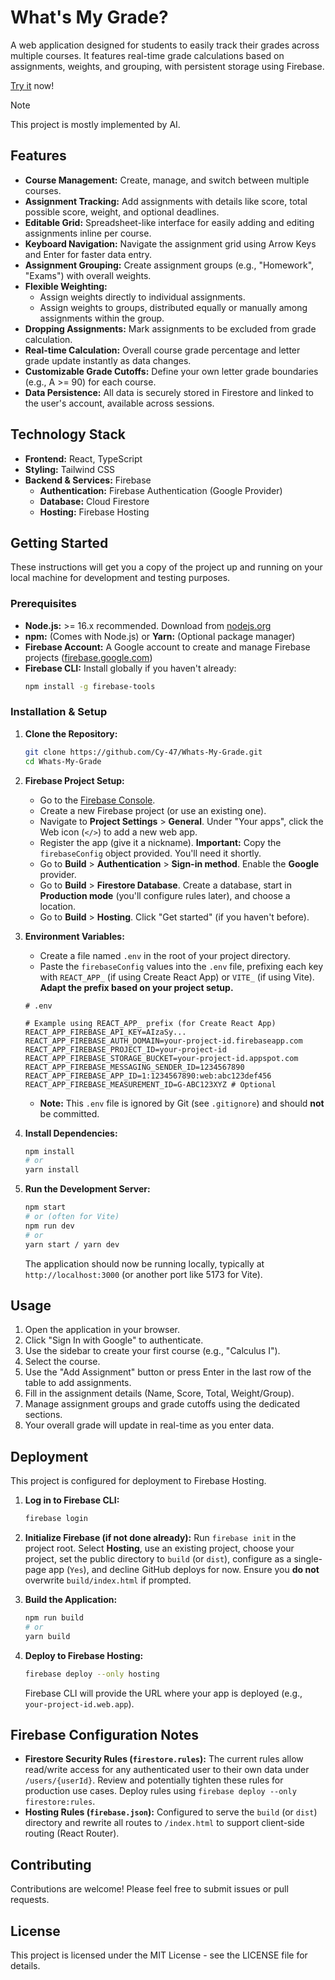 # What's My Grade?

A web application designed for students to easily track their grades across multiple courses. It features real-time grade calculations based on assignments, weights, and grouping, with persistent storage using Firebase.

[Try it](https://whats-my-grade.web.app/) now!

> [!NOTE]  
> This project is mostly implemented by AI.

<!-- Optional: Add a screenshot or GIF here -->
<!-- ![Screenshot of What's My Grade? App](link/to/your/screenshot.png) -->

## Features

- **Course Management:** Create, manage, and switch between multiple courses.
- **Assignment Tracking:** Add assignments with details like score, total possible score, weight, and optional deadlines.
- **Editable Grid:** Spreadsheet-like interface for easily adding and editing assignments inline per course.
- **Keyboard Navigation:** Navigate the assignment grid using Arrow Keys and Enter for faster data entry.
- **Assignment Grouping:** Create assignment groups (e.g., "Homework", "Exams") with overall weights.
- **Flexible Weighting:**
  - Assign weights directly to individual assignments.
  - Assign weights to groups, distributed equally or manually among assignments within the group.
- **Dropping Assignments:** Mark assignments to be excluded from grade calculation.
- **Real-time Calculation:** Overall course grade percentage and letter grade update instantly as data changes.
- **Customizable Grade Cutoffs:** Define your own letter grade boundaries (e.g., A >= 90) for each course.
- **Data Persistence:** All data is securely stored in Firestore and linked to the user's account, available across sessions.

## Technology Stack

- **Frontend:** React, TypeScript
- **Styling:** Tailwind CSS
- **Backend & Services:** Firebase
  - **Authentication:** Firebase Authentication (Google Provider)
  - **Database:** Cloud Firestore
  - **Hosting:** Firebase Hosting

## Getting Started

These instructions will get you a copy of the project up and running on your local machine for development and testing purposes.

### Prerequisites

- **Node.js:** >= 16.x recommended. Download from [nodejs.org](https://nodejs.org/)
- **npm:** (Comes with Node.js) or **Yarn:** (Optional package manager)
- **Firebase Account:** A Google account to create and manage Firebase projects ([firebase.google.com](https://firebase.google.com/))
- **Firebase CLI:** Install globally if you haven't already:
  ```bash
  npm install -g firebase-tools
  ```

### Installation & Setup

1.  **Clone the Repository:**

    ```bash
    git clone https://github.com/Cy-47/Whats-My-Grade.git
    cd Whats-My-Grade
    ```

2.  **Firebase Project Setup:**

    - Go to the [Firebase Console](https://console.firebase.google.com/).
    - Create a new Firebase project (or use an existing one).
    - Navigate to **Project Settings** > **General**. Under "Your apps", click the Web icon (`</>`) to add a new web app.
    - Register the app (give it a nickname). **Important:** Copy the `firebaseConfig` object provided. You'll need it shortly.
    - Go to **Build** > **Authentication** > **Sign-in method**. Enable the **Google** provider.
    - Go to **Build** > **Firestore Database**. Create a database, start in **Production mode** (you'll configure rules later), and choose a location.
    - Go to **Build** > **Hosting**. Click "Get started" (if you haven't before).

3.  **Environment Variables:**

    - Create a file named `.env` in the root of your project directory.
    - Paste the `firebaseConfig` values into the `.env` file, prefixing each key with `REACT_APP_` (if using Create React App) or `VITE_` (if using Vite). **Adapt the prefix based on your project setup.**

    ```dotenv
    # .env

    # Example using REACT_APP_ prefix (for Create React App)
    REACT_APP_FIREBASE_API_KEY=AIzaSy...
    REACT_APP_FIREBASE_AUTH_DOMAIN=your-project-id.firebaseapp.com
    REACT_APP_FIREBASE_PROJECT_ID=your-project-id
    REACT_APP_FIREBASE_STORAGE_BUCKET=your-project-id.appspot.com
    REACT_APP_FIREBASE_MESSAGING_SENDER_ID=1234567890
    REACT_APP_FIREBASE_APP_ID=1:1234567890:web:abc123def456
    REACT_APP_FIREBASE_MEASUREMENT_ID=G-ABC123XYZ # Optional
    ```

    - **Note:** This `.env` file is ignored by Git (see `.gitignore`) and should **not** be committed.

4.  **Install Dependencies:**

    ```bash
    npm install
    # or
    yarn install
    ```

5.  **Run the Development Server:**
    ```bash
    npm start
    # or (often for Vite)
    npm run dev
    # or
    yarn start / yarn dev
    ```
    The application should now be running locally, typically at `http://localhost:3000` (or another port like 5173 for Vite).

## Usage

1.  Open the application in your browser.
2.  Click "Sign In with Google" to authenticate.
3.  Use the sidebar to create your first course (e.g., "Calculus I").
4.  Select the course.
5.  Use the "Add Assignment" button or press Enter in the last row of the table to add assignments.
6.  Fill in the assignment details (Name, Score, Total, Weight/Group).
7.  Manage assignment groups and grade cutoffs using the dedicated sections.
8.  Your overall grade will update in real-time as you enter data.

## Deployment

This project is configured for deployment to Firebase Hosting.

1.  **Log in to Firebase CLI:**

    ```bash
    firebase login
    ```

2.  **Initialize Firebase (if not done already):**
    Run `firebase init` in the project root. Select **Hosting**, use an existing project, choose your project, set the public directory to `build` (or `dist`), configure as a single-page app (`Yes`), and decline GitHub deploys for now. Ensure you **do not** overwrite `build/index.html` if prompted.

3.  **Build the Application:**

    ```bash
    npm run build
    # or
    yarn build
    ```

4.  **Deploy to Firebase Hosting:**
    ```bash
    firebase deploy --only hosting
    ```
    Firebase CLI will provide the URL where your app is deployed (e.g., `your-project-id.web.app`).

## Firebase Configuration Notes

- **Firestore Security Rules (`firestore.rules`):** The current rules allow read/write access for any authenticated user to their own data under `/users/{userId}`. Review and potentially tighten these rules for production use cases. Deploy rules using `firebase deploy --only firestore:rules`.
- **Hosting Rules (`firebase.json`):** Configured to serve the `build` (or `dist`) directory and rewrite all routes to `/index.html` to support client-side routing (React Router).

## Contributing

Contributions are welcome! Please feel free to submit issues or pull requests.

## License

This project is licensed under the MIT License - see the LICENSE file for details.
